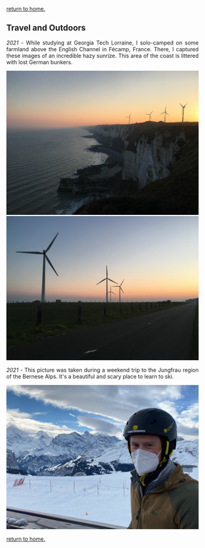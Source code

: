 [return to home.](/index.html)

## Travel and Outdoors

<p style="text-align: justify;"><em>2021</em> - While studying at Georgia Tech Lorraine, I solo-camped on some farmland above the English Channel in Fécamp, France. There, I captured these images of an incredible hazy sunrize. This area of the coast is littered with lost German bunkers.</p>
<img src="/assets/img/travel/english_channel-min.JPG" alt="english channel sunrise" width="800" class="center">
<img src="/assets/img/travel/IMG_3100-min.JPG" alt="wind turbines sunrise" width="800" class="center">

<p style="text-align: justify;"><em>2021</em> - This picture was taken during a weekend trip to the Jungfrau region of the Bernese Alps. It's a beautiful and scary place to learn to ski.</p>
<img src="/assets/img/travel/IMG_0282-min.jpg" alt="jungfrau skiing" width="800" class="center">

[return to home.](/index.html)
